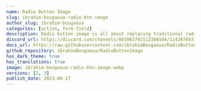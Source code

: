 ```yaml
---
name: Radio Button Image
slug: ibrahim-bougaoua-radio-btn-image
author_slug: ibrahim-bougaoua
categories: [action, form-field]
description: Radio button image is all about replacing traditional radio buttons with images.
discord_url: https://discord.com/channels/883083792112300104/1143876931650080768
docs_url: https://raw.githubusercontent.com/ibrahimBougaoua/RadioButtonImage/main/README.md
github_repository: ibrahimBougaoua/RadioButtonImage
has_dark_theme: true
has_translations: true
image: ibrahim-bougaoua-radio-btn-image.webp
versions: [2, 3]
publish_date: 2023-08-17
---
```

